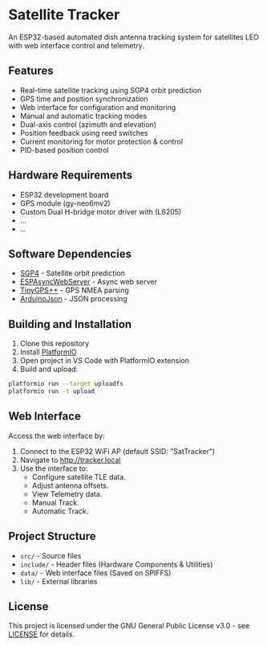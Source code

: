 # Satellite Tracker

An ESP32-based automated dish antenna tracking system for satellites LEO with web interface control and telemetry.

## Features

- Real-time satellite tracking using SGP4 orbit prediction
- GPS time and position synchronization
- Web interface for configuration and monitoring
- Manual and automatic tracking modes 
- Dual-axis control (azimuth and elevation)
- Position feedback using reed switches
- Current monitoring for motor protection & control
- PID-based position control

## Hardware Requirements

- ESP32 development board
- GPS module (gy-neo6mv2)
- Custom Dual H-bridge motor driver with (L6205)
- ...
- ...

## Software Dependencies

- [SGP4](https://github.com/Hopperpop/Sgp4-Library) - Satellite orbit prediction
- [ESPAsyncWebServer](https://github.com/me-no-dev/ESPAsyncWebServer) - Async web server
- [TinyGPS++](https://github.com/mikalhart/TinyGPSPlus) - GPS NMEA parsing
- [ArduinoJson](https://arduinojson.org/) - JSON processing

## Building and Installation

1. Clone this repository
2. Install [PlatformIO](https://platformio.org/)
3. Open project in VS Code with PlatformIO extension
4. Build and upload:

```bash
platformio run --target uploadfs
platformio run -t upload
```

## Web Interface

Access the web interface by:

1. Connect to the ESP32 WiFi AP (default SSID: "SatTracker")
2. Navigate to http://tracker.local
3. Use the interface to:
   - Configure satellite TLE data.
   - Adjust antenna offsets.
   - View Telemetry data.
   - Manual Track.
   - Automatic Track.

## Project Structure

- `src/` - Source files
- `include/` - Header files (Hardware Components & Utilities)
- `data/` - Web interface files (Saved on SPIFFS)
- `lib/` - External libraries


## License

This project is licensed under the GNU General Public License v3.0 - see [LICENSE](LICENSE) for details.
